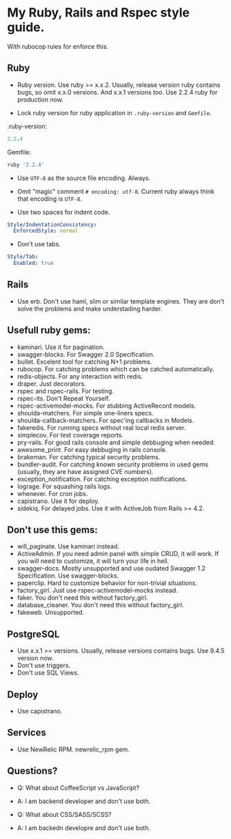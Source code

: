 # My Ruby, Rails and Rspec style guide.

With rubocop rules for enforce this.

## Ruby

* Ruby version. Use ruby >= x.x.2. Usually, release version ruby contains bugs, so omit x.x.0 versions. And x.x.1 versions too. Use 2.2.4 ruby for production now.

* Lock ruby version for ruby application in ```.ruby-version``` and ```Gemfile```.

.ruby-version:
```ruby
2.2.4
```

Gemfile:
```ruby
ruby '2.2.4'
```

* Use ```UTF-8``` as the source file encoding. Always.

* Omit "magic" comment ```# encoding: utf-8```. Current ruby always think that encoding is ```UTF-8```.

* Use two spaces for indent code.
```yaml
Style/IndentationConsistency:
  EnforcedStyle: normal
```

* Don't use tabs.
```yaml
Style/Tab:
  Enabled: true
```

## Rails

* Use erb. Don't use haml, slim or similar template engines. They are don't solve the problems and make understading harder.

## Usefull ruby gems:

* kaminari. Use it for pagination.
* swagger-blocks. For Swagger 2.0 Specification.
* bullet. Excelent tool for catching N+1 problems.
* rubocop. For catching problems which can be catched automatically.
* redis-objects. For any interaction with redis.
* draper. Just decorators.
* rspec and rspec-rails. For testing.
* rspec-its. Don't Repeat Yourself.
* rspec-activemodel-mocks. For stubbing ActiveRecord models.
* shoulda-matchers. For simple one-liners specs.
* shoulda-callback-matchers. For spec'ing callbacks in Models.
* fakeredis. For running specs without real local redis server.
* simplecov. For test coverage reports.
* pry-rails. For good rails console and simple debbuging when needed.
* awesome_print. For easy debbuging in rails console.
* brakeman. For catching typical security problems.
* bundler-audit. For catching known security problems in used gems (usually, they are have assigned CVE numbers).
* exception_notification. For catching exception notifications.
* lograge. For squashing rails logs.
* whenever. For cron jobs.
* capistrano. Use it for deploy.
* sidekiq. For delayed jobs. Use it with ActiveJob from Rails >= 4.2. 

## Don't use this gems:

* will_paginate. Use kaminari instead.
* ActiveAdmin. If you need admin panel with simple CRUD, it will work. If you will need to customize, it will turn your life in hell.
* swagger-docs. Mostly unsupported and use oudated Swagger 1.2 Specification. Use swagger-blocks.
* paperclip. Hard to customize behavior for non-trivial situations.
* factory_girl. Just use rspec-activemodel-mocks instead.
* faker. You don't need this without factory_girl.
* database_cleaner. You don't need this without factory_girl.
* fakeweb. Unsupported.

## PostgreSQL

* Use x.x.1 >= versions. Usually, release versions contains bugs. Use 9.4.5 version now.
* Don't use triggers.
* Don't use SQL Views.

## Deploy

* Use capistrano.

## Services

* Use NewRelic RPM. newrelic_rpm gem.

## Questions?

* Q: What about CoffeeScript vs JavaScript?
* A: I am backend developer and don't use both.

* Q: What about CSS/SASS/SCSS?
* A: I am backedn developre and don't use both.
